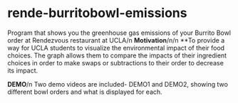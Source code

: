 # rende-burritobowl-emissions
Program that shows you the greenhouse gas emissions of your Burrito Bowl order at Rendezvous restaurant at UCLA/n
**Motivation**/n/n
**To provide a way for UCLA students to visualize the environmental impact of their food choices. The graph allows them to compare the impacts of their ingredient choices in order to make swaps or subtractions to their order to decrease its impact.

**DEMO**/n
Two demo videos are included- DEMO1 and DEMO2, showing two different bowl orders and what is displayed for each.
